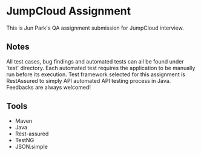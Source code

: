 # JumpCloud Assignment

This is Jun Park's QA assignment submission for JumpCloud interview.

## Notes

All test cases, bug findings and automated tests can all be found under 'test' directory. Each automated test requires the application to be manually run before its execution. Test framework selected for this assignment is RestAssured to simply API automated API testing process in Java. Feedbacks are always welcomed!

## Tools
- Maven
- Java
- Rest-assured
- TestNG
- JSON.simple